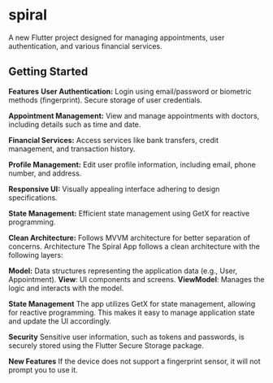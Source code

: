 # spiral

A new Flutter project designed for managing appointments, user authentication, and various financial services.

## Getting Started

**Features**
**User Authentication:**
Login using email/password or biometric methods (fingerprint).
Secure storage of user credentials.

**Appointment Management:**
View and manage appointments with doctors, including details such as time and date.

**Financial Services:**
Access services like bank transfers, credit management, and transaction history.

**Profile Management:**
Edit user profile information, including email, phone number, and address.

**Responsive UI:**
Visually appealing interface adhering to design specifications.

**State Management:**
Efficient state management using GetX for reactive programming.

**Clean Architecture:**
Follows MVVM architecture for better separation of concerns.
Architecture
The Spiral App follows a clean architecture with the following layers:

**Model:** Data structures representing the application data (e.g., User, Appointment).
**View**: UI components and screens.
**ViewModel**: Manages the logic and interacts with the model.

**State Management**
The app utilizes GetX for state management, allowing for reactive programming. This makes it easy to manage application state and update the UI accordingly.

**Security**
Sensitive user information, such as tokens and passwords, is securely stored using the Flutter Secure Storage package.

**New Features**
If the device does not support a fingerprint sensor, it will not prompt you to use it.